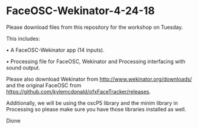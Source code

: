 # FaceOSC-Wekinator-4-24-18

Please download files from this repository for the workshop on Tuesday.

This includes:

• A FaceOSC-Wekinator app (14 inputs).

• Processing file for FaceOSC, Wekinator and Processing interfacing with sound output.

Please also download Wekinator from http://www.wekinator.org/downloads/ and the original FaceOSC from https://github.com/kylemcdonald/ofxFaceTracker/releases.

Additionally, we will be using the oscP5 library and the minim library in Processing so please make sure you have those libraries installed as well.

Dione


